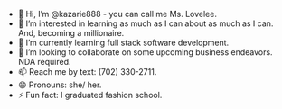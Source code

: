 - 👋 Hi, I’m @kazarie888 - you can call me Ms. Lovelee.
- 👀 I’m interested in learning as much as I can about as much as I can. And, becoming a millionaire.
- 🌱 I’m currently learning full stack software development.
- 💞️ I’m looking to collaborate on some upcoming business endeavors. NDA required.
- 📫 Reach me by text: (702) 330-2711.
- 😄 Pronouns: she/ her.
- ⚡ Fun fact: I graduated fashion school.

<!---
kazarie888/kazarie888 is a ✨ special ✨ repository because its `README.md` (this file) appears on your GitHub profile.
You can click the Preview link to take a look at your changes.
--->
